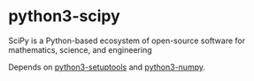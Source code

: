 python3-scipy
=============

SciPy is a Python-based ecosystem of open-source software for mathematics, science, and engineering

Depends on [python3-setuptools](https://github.com/KaOS-Community-Packages/python3-setuptools) and [python3-numpy](https://github.com/KaOS-Community-Packages/python3-numpy).
